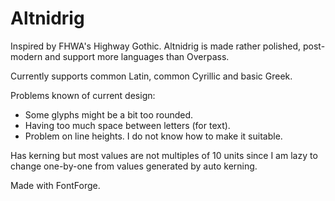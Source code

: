 # Altnidrig

Inspired by FHWA's Highway Gothic. Altnidrig is made rather polished, post-modern and support more languages than Overpass.

Currently supports common Latin, common Cyrillic and basic Greek.

Problems known of current design:

- Some glyphs might be a bit too rounded.
- Having too much space between letters (for text).
- Problem on line heights. I do not know how to make it suitable.

Has kerning but most values are not multiples of 10 units since I am lazy to change one-by-one from values generated by auto kerning.

Made with FontForge.
